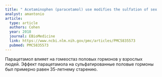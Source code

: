 ```yaml
---
title: " Acetaminophen (paracetamol) use modifies the sulfation of sex hormones"
analyst: amantonio
article:
  type: article
  authors: Cohen
  year: 2018
  journal: EBioMedicine
  link: https://www.ncbi.nlm.nih.gov/pmc/articles/PMC5835573
  pubmed: PMC5835573
---
```


Парацетамол влияет на гомеостаз половых гормонов у взрослых людей. Эффект парацетамола на сульфатированные половые гормоны был примерно равен 35-летнему старению.
